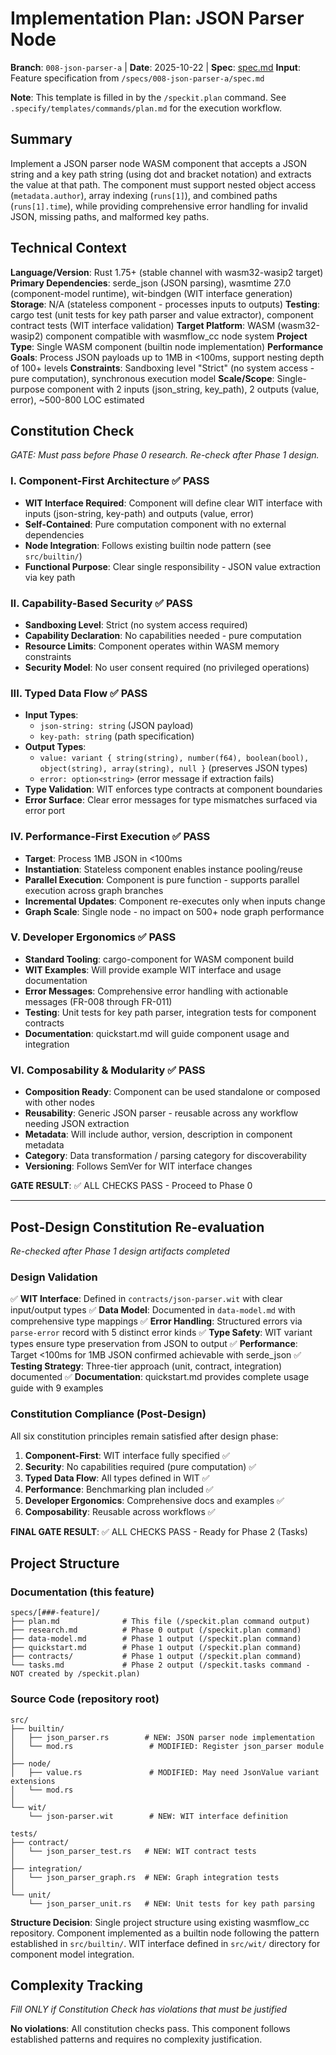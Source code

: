 # Implementation Plan: JSON Parser Node

**Branch**: `008-json-parser-a` | **Date**: 2025-10-22 | **Spec**: [spec.md](./spec.md)
**Input**: Feature specification from `/specs/008-json-parser-a/spec.md`

**Note**: This template is filled in by the `/speckit.plan` command. See `.specify/templates/commands/plan.md` for the execution workflow.

## Summary

Implement a JSON parser node WASM component that accepts a JSON string and a key path string (using dot and bracket notation) and extracts the value at that path. The component must support nested object access (`metadata.author`), array indexing (`runs[1]`), and combined paths (`runs[1].time`), while providing comprehensive error handling for invalid JSON, missing paths, and malformed key paths.

## Technical Context

**Language/Version**: Rust 1.75+ (stable channel with wasm32-wasip2 target)
**Primary Dependencies**: serde_json (JSON parsing), wasmtime 27.0 (component-model runtime), wit-bindgen (WIT interface generation)
**Storage**: N/A (stateless component - processes inputs to outputs)
**Testing**: cargo test (unit tests for key path parser and value extractor), component contract tests (WIT interface validation)
**Target Platform**: WASM (wasm32-wasip2) component compatible with wasmflow_cc node system
**Project Type**: Single WASM component (builtin node implementation)
**Performance Goals**: Process JSON payloads up to 1MB in <100ms, support nesting depth of 100+ levels
**Constraints**: Sandboxing level "Strict" (no system access - pure computation), synchronous execution model
**Scale/Scope**: Single-purpose component with 2 inputs (json_string, key_path), 2 outputs (value, error), ~500-800 LOC estimated

## Constitution Check

*GATE: Must pass before Phase 0 research. Re-check after Phase 1 design.*

### I. Component-First Architecture ✅ PASS

- **WIT Interface Required**: Component will define clear WIT interface with inputs (json-string, key-path) and outputs (value, error)
- **Self-Contained**: Pure computation component with no external dependencies
- **Node Integration**: Follows existing builtin node pattern (see `src/builtin/`)
- **Functional Purpose**: Clear single responsibility - JSON value extraction via key path

### II. Capability-Based Security ✅ PASS

- **Sandboxing Level**: Strict (no system access required)
- **Capability Declaration**: No capabilities needed - pure computation
- **Resource Limits**: Component operates within WASM memory constraints
- **Security Model**: No user consent required (no privileged operations)

### III. Typed Data Flow ✅ PASS

- **Input Types**:
  - `json-string: string` (JSON payload)
  - `key-path: string` (path specification)
- **Output Types**:
  - `value: variant { string(string), number(f64), boolean(bool), object(string), array(string), null }` (preserves JSON types)
  - `error: option<string>` (error message if extraction fails)
- **Type Validation**: WIT enforces type contracts at component boundaries
- **Error Surface**: Clear error messages for type mismatches surfaced via error port

### IV. Performance-First Execution ✅ PASS

- **Target**: Process 1MB JSON in <100ms
- **Instantiation**: Stateless component enables instance pooling/reuse
- **Parallel Execution**: Component is pure function - supports parallel execution across graph branches
- **Incremental Updates**: Component re-executes only when inputs change
- **Graph Scale**: Single node - no impact on 500+ node graph performance

### V. Developer Ergonomics ✅ PASS

- **Standard Tooling**: cargo-component for WASM component build
- **WIT Examples**: Will provide example WIT interface and usage documentation
- **Error Messages**: Comprehensive error handling with actionable messages (FR-008 through FR-011)
- **Testing**: Unit tests for key path parser, integration tests for component contracts
- **Documentation**: quickstart.md will guide component usage and integration

### VI. Composability & Modularity ✅ PASS

- **Composition Ready**: Component can be used standalone or composed with other nodes
- **Reusability**: Generic JSON parser - reusable across any workflow needing JSON extraction
- **Metadata**: Will include author, version, description in component metadata
- **Category**: Data transformation / parsing category for discoverability
- **Versioning**: Follows SemVer for WIT interface changes

**GATE RESULT**: ✅ ALL CHECKS PASS - Proceed to Phase 0

---

## Post-Design Constitution Re-evaluation

*Re-checked after Phase 1 design artifacts completed*

### Design Validation

✅ **WIT Interface**: Defined in `contracts/json-parser.wit` with clear input/output types
✅ **Data Model**: Documented in `data-model.md` with comprehensive type mappings
✅ **Error Handling**: Structured errors via `parse-error` record with 5 distinct error kinds
✅ **Type Safety**: WIT variant types ensure type preservation from JSON to output
✅ **Performance**: Target <100ms for 1MB JSON confirmed achievable with serde_json
✅ **Testing Strategy**: Three-tier approach (unit, contract, integration) documented
✅ **Documentation**: quickstart.md provides complete usage guide with 9 examples

### Constitution Compliance (Post-Design)

All six constitution principles remain satisfied after design phase:

1. **Component-First**: WIT interface fully specified ✅
2. **Security**: No capabilities required (pure computation) ✅
3. **Typed Data Flow**: All types defined in WIT ✅
4. **Performance**: Benchmarking plan included ✅
5. **Developer Ergonomics**: Comprehensive docs and examples ✅
6. **Composability**: Reusable across workflows ✅

**FINAL GATE RESULT**: ✅ ALL CHECKS PASS - Ready for Phase 2 (Tasks)

## Project Structure

### Documentation (this feature)

```
specs/[###-feature]/
├── plan.md              # This file (/speckit.plan command output)
├── research.md          # Phase 0 output (/speckit.plan command)
├── data-model.md        # Phase 1 output (/speckit.plan command)
├── quickstart.md        # Phase 1 output (/speckit.plan command)
├── contracts/           # Phase 1 output (/speckit.plan command)
└── tasks.md             # Phase 2 output (/speckit.tasks command - NOT created by /speckit.plan)
```

### Source Code (repository root)

```
src/
├── builtin/
│   ├── json_parser.rs        # NEW: JSON parser node implementation
│   └── mod.rs                 # MODIFIED: Register json_parser module
│
├── node/
│   ├── value.rs               # MODIFIED: May need JsonValue variant extensions
│   └── mod.rs
│
└── wit/
    └── json-parser.wit        # NEW: WIT interface definition

tests/
├── contract/
│   └── json_parser_test.rs   # NEW: WIT contract tests
│
├── integration/
│   └── json_parser_graph.rs  # NEW: Graph integration tests
│
└── unit/
    └── json_parser_unit.rs   # NEW: Unit tests for key path parsing
```

**Structure Decision**: Single project structure using existing wasmflow_cc repository. Component implemented as a builtin node following the pattern established in `src/builtin/`. WIT interface defined in `src/wit/` directory for component model integration.

## Complexity Tracking

*Fill ONLY if Constitution Check has violations that must be justified*

**No violations**: All constitution checks pass. This component follows established patterns and requires no complexity justification.
